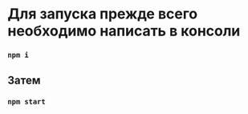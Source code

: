 # Для запуска прежде всего необходимо написать в консоли
### `npm i`

## Затем 
### `npm start`





